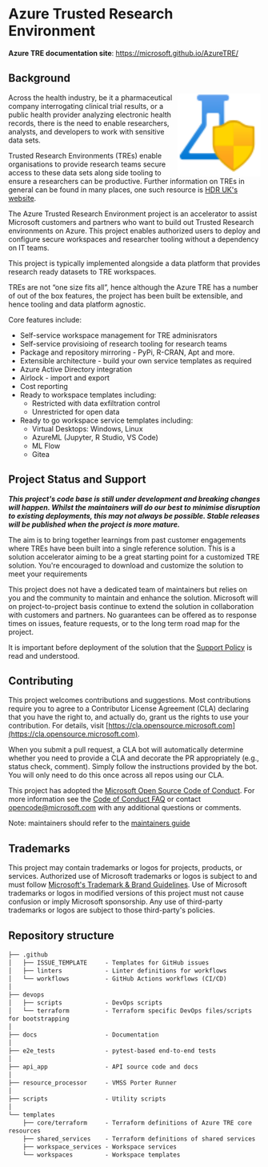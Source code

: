 # Azure Trusted Research Environment

**Azure TRE documentation site**: <https://microsoft.github.io/AzureTRE/>

## Background
<img align="right" src="./docs/assets/azure-tre-logo.svg" width="33%" />

Across the health industry, be it a pharmaceutical company interrogating clinical trial results, or a public health provider analyzing electronic health records, there is the need to enable researchers, analysts, and developers to work with sensitive data sets.

Trusted Research Environments (TREs) enable organisations to provide research teams secure access to these data sets along side tooling to ensure a researchers can be productive. Further information on TREs in general can be found in many places, one such resource is [HDR UK's website](https://www.hdruk.ac.uk/access-to-health-data/trusted-research-environments/).

The Azure Trusted Research Environment project is an accelerator to assist Microsoft customers and partners who want to build out Trusted Research environments on Azure. This project enables authorized users to deploy and configure secure workspaces and researcher tooling without a dependency on IT teams.

This project is typically implemented alongside a data platform that provides research ready datasets to TRE workspaces.

TREs are not “one size fits all”, hence although the Azure TRE has a number of out of the box features, the project has been built be extensible, and hence tooling and data platform agnostic.

Core features include:
- Self-service workspace management for TRE adminisrators
- Self-service provisioing of research tooling for research teams
- Package and repository mirroring - PyPi, R-CRAN, Apt and more.
- Extensible architecture - build your own service templates as required
- Azure Active Directory integration
- Airlock - import and export
- Cost reporting
- Ready to workspace templates including:  
  - Restricted with data exfiltration control
  - Unrestricted for open data
- Ready to go workspace service templates including:
  - Virtual Desktops: Windows, Linux
  - AzureML (Jupyter, R Studio, VS Code)
  - ML Flow
  - Gitea

## Project Status and Support

***This project's code base is still under development and breaking changes will happen. Whilst the maintainers will do our best to minimise disruption to existing deployments, this may not always be possible. Stable releases will be published when the project is more mature.***

The aim is to bring together learnings from past customer engagements where TREs have been built into a single reference solution. This is a solution accelerator aiming to be a great starting point for a customized TRE solution. You're encouraged to download and customize the solution to meet your requirements

This project does not have a dedicated team of maintainers but relies on you and the community to maintain and enhance the solution. Microsoft will on project-to-project basis continue to extend the solution in collaboration with customers and partners. No guarantees can be offered as to response times on issues, feature requests, or to the long term road map for the project.

It is important before deployment of the solution that the [Support Policy](SUPPORT.md) is read and understood.

## Contributing

This project welcomes contributions and suggestions.  Most contributions require you to agree to a
Contributor License Agreement (CLA) declaring that you have the right to, and actually do, grant us
the rights to use your contribution. For details, visit [https://cla.opensource.microsoft.com](https://cla.opensource.microsoft.com).

When you submit a pull request, a CLA bot will automatically determine whether you need to provide
a CLA and decorate the PR appropriately (e.g., status check, comment). Simply follow the instructions
provided by the bot. You will only need to do this once across all repos using our CLA.

This project has adopted the [Microsoft Open Source Code of Conduct](https://opensource.microsoft.com/codeofconduct/).
For more information see the [Code of Conduct FAQ](https://opensource.microsoft.com/codeofconduct/faq/) or
contact [opencode@microsoft.com](mailto:opencode@microsoft.com) with any additional questions or comments.

Note: maintainers should refer to the [maintainers guide](maintainers.md)

## Trademarks

This project may contain trademarks or logos for projects, products, or services. Authorized use of Microsoft trademarks or logos is subject to and must follow [Microsoft's Trademark & Brand Guidelines](https://www.microsoft.com/en-us/legal/intellectualproperty/trademarks/usage/general).
Use of Microsoft trademarks or logos in modified versions of this project must not cause confusion or imply Microsoft sponsorship.
Any use of third-party trademarks or logos are subject to those third-party's policies.


## Repository structure

```text
├── .github
│   ├── ISSUE_TEMPLATE     - Templates for GitHub issues
│   ├── linters            - Linter definitions for workflows
│   └── workflows          - GitHub Actions workflows (CI/CD)
│
├── devops
│   ├── scripts            - DevOps scripts
│   └── terraform          - Terraform specific DevOps files/scripts for bootstrapping
│
├── docs                   - Documentation
│
├── e2e_tests              - pytest-based end-to-end tests
│
├── api_app                - API source code and docs
│
├── resource_processor     - VMSS Porter Runner
│
├── scripts                - Utility scripts
│
└── templates
    ├── core/terraform     - Terraform definitions of Azure TRE core resources
    ├── shared_services    - Terraform definitions of shared services
    ├── workspace_services - Workspace services
    └── workspaces         - Workspace templates
```
